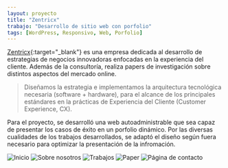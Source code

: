```yaml
---
layout: proyecto
title: "Zentricx"
trabajo: "Desarrollo de sitio web con porfolio"
tags: [WordPress, Responsivo, Web, Porfolio]
---
```


[Zentricx](http://www.zentricx.com/){:target="_blank"} es una empresa dedicada al desarrollo de estrategias de negocios innovadoras enfocadas en la experiencia del cliente. Además de la consultoría, realiza papers de investigación sobre distintos aspectos del mercado online.

> Diseñamos la estrategia e implementamos la arquitectura tecnológica necesaria (software + hardware), para el alcance de los principales estándares en la prácticas de Experiencia del Cliente (Customer Experience, CX).

Para el proyecto, se desarrolló una web autoadministrable que sea capaz de presentar los casos de éxito en un porfolio dinámico. Por las diversas cualidades de los trabajos desarrollados, se adaptó el diseño según fuera necesario para optimizar la presentación de la infromación.

<div class="fotorama">
	<img src="{{ site.baseurl }}/img/2016_zentricx1.jpg" alt="Inicio" />
	<img src="{{ site.baseurl }}/img/2016_zentricx2.jpg" alt="Sobre nosotros" />
	<img src="{{ site.baseurl }}/img/2016_zentricx3.jpg" alt="Trabajos" />
	<img src="{{ site.baseurl }}/img/2016_zentricx4.jpg" alt="Paper" />
	<img src="{{ site.baseurl }}/img/2016_zentricx5.jpg" alt="Página de contacto" />
</div>

